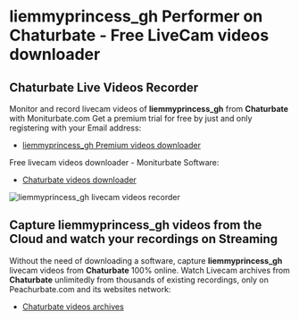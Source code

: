 # liemmyprincess_gh Performer on Chaturbate - Free LiveCam videos downloader

## Chaturbate Live Videos Recorder

Monitor and record livecam videos of **liemmyprincess_gh** from **Chaturbate** with Moniturbate.com
Get a premium trial for free by just and only registering with your Email address:
* [liemmyprincess_gh Premium videos downloader](https://moniturbate.com/request-demo-licence-key.html)

Free livecam videos downloader - Moniturbate Software:
* [Chaturbate videos downloader](https://moniturbate.com/moniturbate-download-software.html)

![liemmyprincess_gh livecam videos recorder](https://peachurnet.com/templates/moniturbate-software.png)


## Capture liemmyprincess_gh videos from the Cloud and watch your recordings on Streaming

Without the need of downloading a software, capture **liemmyprincess_gh** livecam videos from **Chaturbate** 100% online.
Watch Livecam archives from **Chaturbate** unlimitedly from thousands of existing recordings, only on Peachurbate.com and its websites network:
* [Chaturbate videos archives](https://peachurnet.com/)